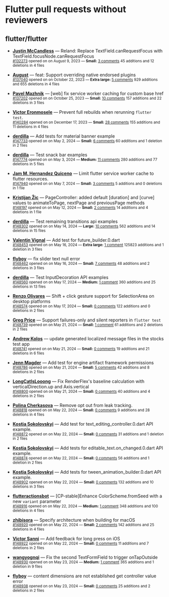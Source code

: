 # Flutter pull requests without reviewers

## flutter/flutter

* **[Justin McCandless](https://github.com/justinmc)** &mdash; Reland: Replace TextField.canRequestFocus with TextField.focusNode.canRequestFocus<br />
    <sub>[#132273](https://github.com/flutter/flutter/pull/132273) opened on on August 9, 2023 &mdash; **Small:** [3 comments](https://github.com/flutter/flutter/pull/132273) 45 additions and 12 deletions in 4 files</sub><br />

* **[August](https://github.com/Gustl22)** &mdash; feat: Support overriding native endorsed plugins<br />
    <sub>[#137040](https://github.com/flutter/flutter/pull/137040) opened on on October 22, 2023 &mdash; **Extra large:** [5 comments](https://github.com/flutter/flutter/pull/137040) 929 additions and 655 deletions in 4 files</sub><br />

* **[Pavel Mazhnik](https://github.com/p-mazhnik)** &mdash; [web] fix service worker caching for custom base href<br />
    <sub>[#137202](https://github.com/flutter/flutter/pull/137202) opened on on October 25, 2023 &mdash; **Small:** [10 comments](https://github.com/flutter/flutter/pull/137202) 157 additions and 22 deletions in 3 files</sub><br />

* **[Victor Eronmosele](https://github.com/victoreronmosele)** &mdash; Prevent full rebuilds when rerunning `flutter test`.<br />
    <sub>[#140284](https://github.com/flutter/flutter/pull/140284) opened on on December 17, 2023 &mdash; **Small:** [28 comments](https://github.com/flutter/flutter/pull/140284) 155 additions and 11 deletions in 4 files</sub><br />

* **[derdilla](https://github.com/NobodyForNothing)** &mdash; Add tests for material banner example<br />
    <sub>[#147733](https://github.com/flutter/flutter/pull/147733) opened on on May 2, 2024 &mdash; **Small:** [6 comments](https://github.com/flutter/flutter/pull/147733) 60 additions and 1 deletion in 2 files</sub><br />

* **[derdilla](https://github.com/NobodyForNothing)** &mdash; Test snack bar examples<br />
    <sub>[#147774](https://github.com/flutter/flutter/pull/147774) opened on on May 3, 2024 &mdash; **Medium:** [11 comments](https://github.com/flutter/flutter/pull/147774) 280 additions and 77 deletions in 5 files</sub><br />

* **[Jam M. Hernandez Quiceno](https://github.com/JamMarHer)** &mdash; Limit flutter service worker cache to flutter resources.<br />
    <sub>[#147940](https://github.com/flutter/flutter/pull/147940) opened on on May 7, 2024 &mdash; **Small:** [3 comments](https://github.com/flutter/flutter/pull/147940) 5 additions and 0 deletions in 1 file</sub><br />

* **[Kristijan Žic](https://github.com/KristijanZic)** &mdash; PageController: added default [duration] and [curve] values to animateToPage, nextPage and previousPage methods<br />
    <sub>[#148197](https://github.com/flutter/flutter/pull/148197) opened on on May 12, 2024 &mdash; **Small:** [2 comments](https://github.com/flutter/flutter/pull/148197) 14 additions and 4 deletions in 1 file</sub><br />

* **[derdilla](https://github.com/NobodyForNothing)** &mdash; Test remaining transitions api examples<br />
    <sub>[#148302](https://github.com/flutter/flutter/pull/148302) opened on on May 14, 2024 &mdash; **Large:** [10 comments](https://github.com/flutter/flutter/pull/148302) 562 additions and 14 deletions in 15 files</sub><br />

* **[Valentin Vignal](https://github.com/ValentinVignal)** &mdash; Add test for future_builder.0.dart<br />
    <sub>[#148453](https://github.com/flutter/flutter/pull/148453) opened on on May 16, 2024 &mdash; **Extra large:** [1 comment](https://github.com/flutter/flutter/pull/148453) 125823 additions and 1 deletion in 3 files</sub><br />

* **[flyboy](https://github.com/hello-coder-xu)** &mdash; fix slider text null error<br />
    <sub>[#148462](https://github.com/flutter/flutter/pull/148462) opened on on May 16, 2024 &mdash; **Small:** [7 comments](https://github.com/flutter/flutter/pull/148462) 48 additions and 2 deletions in 3 files</sub><br />

* **[derdilla](https://github.com/NobodyForNothing)** &mdash; Test InputDecoration API examples<br />
    <sub>[#148560](https://github.com/flutter/flutter/pull/148560) opened on on May 17, 2024 &mdash; **Medium:** [1 comment](https://github.com/flutter/flutter/pull/148560) 360 additions and 25 deletions in 13 files</sub><br />

* **[Renzo Olivares](https://github.com/Renzo-Olivares)** &mdash; Shift + click gesture support for SelectionArea on desktop platforms<br />
    <sub>[#148574](https://github.com/flutter/flutter/pull/148574) opened on on May 17, 2024 &mdash; **Small:** [0 comments](https://github.com/flutter/flutter/pull/148574) 122 additions and 0 deletions in 2 files</sub><br />

* **[Greg Price](https://github.com/gnprice)** &mdash; Support failures-only and silent reporters in `flutter test`<br />
    <sub>[#148739](https://github.com/flutter/flutter/pull/148739) opened on on May 21, 2024 &mdash; **Small:** [1 comment](https://github.com/flutter/flutter/pull/148739) 61 additions and 2 deletions in 2 files</sub><br />

* **[Andrew Kolos](https://github.com/andrewkolos)** &mdash; update generated localized message files in the stocks test app<br />
    <sub>[#148741](https://github.com/flutter/flutter/pull/148741) opened on on May 21, 2024 &mdash; **Small:** [0 comments](https://github.com/flutter/flutter/pull/148741) 19 additions and 21 deletions in 6 files</sub><br />

* **[Jenn Magder](https://github.com/jmagman)** &mdash; Add test for engine artifact framework permissions<br />
    <sub>[#148786](https://github.com/flutter/flutter/pull/148786) opened on on May 21, 2024 &mdash; **Small:** [5 comments](https://github.com/flutter/flutter/pull/148786) 42 additions and 8 deletions in 2 files</sub><br />

* **[LongCatIsLooong](https://github.com/LongCatIsLooong)** &mdash; Fix RenderFlex's baseline calculation with verticalDirection.up and Axis.vertical<br />
    <sub>[#148800](https://github.com/flutter/flutter/pull/148800) opened on on May 21, 2024 &mdash; **Small:** [0 comments](https://github.com/flutter/flutter/pull/148800) 40 additions and 4 deletions in 2 files</sub><br />

* **[Polina Cherkasova](https://github.com/polina-c)** &mdash; Remove opt out from leak tracking.<br />
    <sub>[#148818](https://github.com/flutter/flutter/pull/148818) opened on on May 22, 2024 &mdash; **Small:** [0 comments](https://github.com/flutter/flutter/pull/148818) 9 additions and 28 deletions in 4 files</sub><br />

* **[Kostia Sokolovskyi](https://github.com/ksokolovskyi)** &mdash; Add test for text_editing_controller.0.dart API example.<br />
    <sub>[#148872](https://github.com/flutter/flutter/pull/148872) opened on on May 22, 2024 &mdash; **Small:** [0 comments](https://github.com/flutter/flutter/pull/148872) 31 additions and 1 deletion in 2 files</sub><br />

* **[Kostia Sokolovskyi](https://github.com/ksokolovskyi)** &mdash; Add tests for editable_text.on_changed.0.dart API example.<br />
    <sub>[#148874](https://github.com/flutter/flutter/pull/148874) opened on on May 22, 2024 &mdash; **Small:** [0 comments](https://github.com/flutter/flutter/pull/148874) 56 additions and 1 deletion in 2 files</sub><br />

* **[Kostia Sokolovskyi](https://github.com/ksokolovskyi)** &mdash; Add tests for tween_animation_builder.0.dart API example.<br />
    <sub>[#148902](https://github.com/flutter/flutter/pull/148902) opened on on May 22, 2024 &mdash; **Small:** [0 comments](https://github.com/flutter/flutter/pull/148902) 132 additions and 10 deletions in 3 files</sub><br />

* **[flutteractionsbot](https://github.com/flutteractionsbot)** &mdash; [CP-stable]Enhance ColorScheme.fromSeed with a new `variant` parameter<br />
    <sub>[#148916](https://github.com/flutter/flutter/pull/148916) opened on on May 22, 2024 &mdash; **Medium:** [1 comment](https://github.com/flutter/flutter/pull/148916) 348 additions and 100 deletions in 4 files</sub><br />

* **[zhibisora](https://github.com/zhibisora)** &mdash; Specify architecture when building for macOS<br />
    <sub>[#148920](https://github.com/flutter/flutter/pull/148920) opened on on May 22, 2024 &mdash; **Small:** [2 comments](https://github.com/flutter/flutter/pull/148920) 142 additions and 25 deletions in 4 files</sub><br />

* **[Victor Sanni](https://github.com/victorsanni)** &mdash; Add feedback for long press on iOS <br />
    <sub>[#148922](https://github.com/flutter/flutter/pull/148922) opened on on May 22, 2024 &mdash; **Small:** [0 comments](https://github.com/flutter/flutter/pull/148922) 11 additions and 7 deletions in 2 files</sub><br />

* **[wangyognqi](https://github.com/wyqlxf)** &mdash; Fix the second TextFormField to trigger onTapOutside<br />
    <sub>[#148930](https://github.com/flutter/flutter/pull/148930) opened on on May 23, 2024 &mdash; **Medium:** [1 comment](https://github.com/flutter/flutter/pull/148930) 365 additions and 1 deletion in 9 files</sub><br />

* **[flyboy](https://github.com/hello-coder-xu)** &mdash; content dimensions are not established get controller value error<br />
    <sub>[#148938](https://github.com/flutter/flutter/pull/148938) opened on on May 23, 2024 &mdash; **Small:** [0 comments](https://github.com/flutter/flutter/pull/148938) 25 additions and 2 deletions in 2 files</sub><br />

